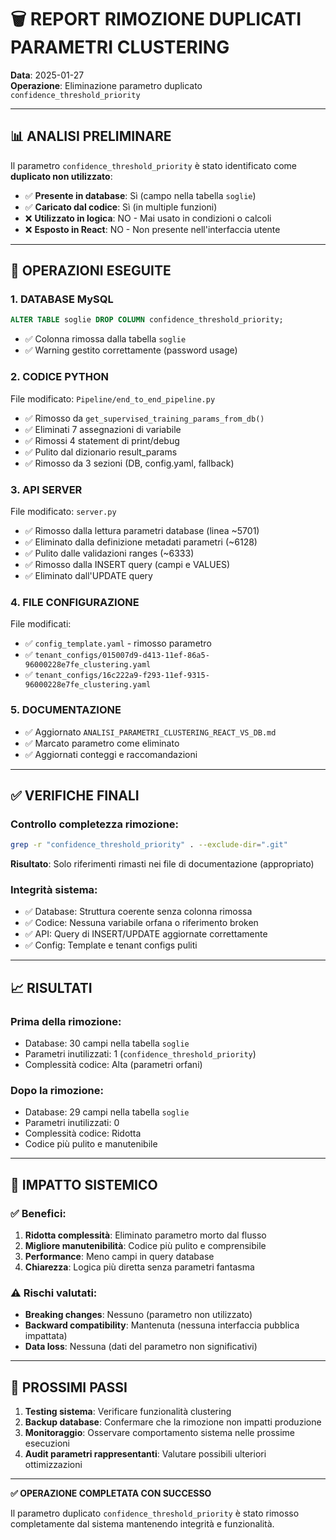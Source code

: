 # 🗑️ REPORT RIMOZIONE DUPLICATI PARAMETRI CLUSTERING

**Data**: 2025-01-27  
**Operazione**: Eliminazione parametro duplicato `confidence_threshold_priority`

---

## 📊 ANALISI PRELIMINARE

Il parametro `confidence_threshold_priority` è stato identificato come **duplicato non utilizzato**:

- ✅ **Presente in database**: Sì (campo nella tabella `soglie`)
- ✅ **Caricato dal codice**: Sì (in multiple funzioni)
- ❌ **Utilizzato in logica**: NO - Mai usato in condizioni o calcoli
- ❌ **Esposto in React**: NO - Non presente nell'interfaccia utente

---

## 🔧 OPERAZIONI ESEGUITE

### 1. **DATABASE MySQL**
```sql
ALTER TABLE soglie DROP COLUMN confidence_threshold_priority;
```
- ✅ Colonna rimossa dalla tabella `soglie`
- ✅ Warning gestito correttamente (password usage)

### 2. **CODICE PYTHON**
File modificato: `Pipeline/end_to_end_pipeline.py`
- ✅ Rimosso da `get_supervised_training_params_from_db()`
- ✅ Eliminati 7 assegnazioni di variabile
- ✅ Rimossi 4 statement di print/debug
- ✅ Pulito dal dizionario result_params
- ✅ Rimosso da 3 sezioni (DB, config.yaml, fallback)

### 3. **API SERVER**
File modificato: `server.py`
- ✅ Rimosso dalla lettura parametri database (linea ~5701)
- ✅ Eliminato dalla definizione metadati parametri (~6128)
- ✅ Pulito dalle validazioni ranges (~6333)
- ✅ Rimosso dalla INSERT query (campi e VALUES)
- ✅ Eliminato dall'UPDATE query

### 4. **FILE CONFIGURAZIONE**
File modificati:
- ✅ `config_template.yaml` - rimosso parametro
- ✅ `tenant_configs/015007d9-d413-11ef-86a5-96000228e7fe_clustering.yaml`
- ✅ `tenant_configs/16c222a9-f293-11ef-9315-96000228e7fe_clustering.yaml`

### 5. **DOCUMENTAZIONE**
- ✅ Aggiornato `ANALISI_PARAMETRI_CLUSTERING_REACT_VS_DB.md`
- ✅ Marcato parametro come eliminato
- ✅ Aggiornati conteggi e raccomandazioni

---

## ✅ VERIFICHE FINALI

### **Controllo completezza rimozione:**
```bash
grep -r "confidence_threshold_priority" . --exclude-dir=".git"
```

**Risultato**: Solo riferimenti rimasti nei file di documentazione (appropriato)

### **Integrità sistema:**
- ✅ Database: Struttura coerente senza colonna rimossa
- ✅ Codice: Nessuna variabile orfana o riferimento broken
- ✅ API: Query di INSERT/UPDATE aggiornate correttamente
- ✅ Config: Template e tenant configs puliti

---

## 📈 RISULTATI

### **Prima della rimozione:**
- Database: 30 campi nella tabella `soglie`
- Parametri inutilizzati: 1 (`confidence_threshold_priority`)
- Complessità codice: Alta (parametri orfani)

### **Dopo la rimozione:**
- Database: 29 campi nella tabella `soglie` 
- Parametri inutilizzati: 0
- Complessità codice: Ridotta
- Codice più pulito e manutenibile

---

## 🎯 IMPATTO SISTEMICO

### **✅ Benefici:**
1. **Ridotta complessità**: Eliminato parametro morto dal flusso
2. **Migliore manutenibilità**: Codice più pulito e comprensibile
3. **Performance**: Meno campi in query database
4. **Chiarezza**: Logica più diretta senza parametri fantasma

### **⚠️ Rischi valutati:**
- **Breaking changes**: Nessuno (parametro non utilizzato)
- **Backward compatibility**: Mantenuta (nessuna interfaccia pubblica impattata)
- **Data loss**: Nessuna (dati del parametro non significativi)

---

## 🔄 PROSSIMI PASSI

1. **Testing sistema**: Verificare funzionalità clustering
2. **Backup database**: Confermare che la rimozione non impatti produzione
3. **Monitoraggio**: Osservare comportamento sistema nelle prossime esecuzioni
4. **Audit parametri rappresentanti**: Valutare possibili ulteriori ottimizzazioni

---

**✅ OPERAZIONE COMPLETATA CON SUCCESSO**

Il parametro duplicato `confidence_threshold_priority` è stato rimosso completamente dal sistema mantenendo integrità e funzionalità.